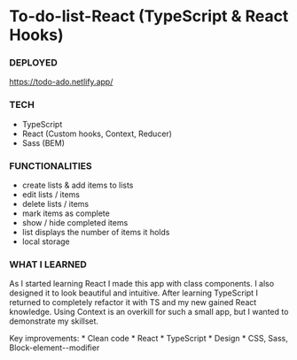 # To-do-list-React (TypeScript & React Hooks)

### DEPLOYED
https://todo-ado.netlify.app/

### TECH
* TypeScript 
* React (Custom hooks, Context, Reducer) 
* Sass (BEM)

### FUNCTIONALITIES
* create lists & add items to lists
* edit lists / items
* delete lists / items
* mark items as complete
* show / hide completed items
* list displays the number of items it holds
* local storage

### WHAT I LEARNED
As I started learning React I made this app with class components. I also designed it to look beautiful and intuitive. After learning TypeScript I returned to completely refactor it with TS and my new gained React knowledge. Using Context is an overkill for such a small app, but I wanted to demonstrate my skillset.

Key improvements: * Clean code * React * TypeScript * Design * CSS, Sass, Block-element--modifier